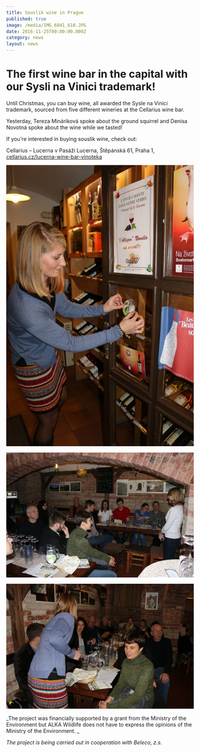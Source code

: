 ```yaml
---
title: Souslik wine in Prague
published: true
image: /media/IMG_6041_610.JPG
date: 2016-11-25T00:00:00.000Z
category: news
layout: news
---
```

# The first wine bar in the capital with our Sysli na Vinici trademark! 

Until Christmas, you can buy wine, all awarded the Sysle na Vinici trademark, sourced from five different wineries at the Cellarius wine bar. 

Yesterday, Tereza Mináriková spoke about the ground squirrel and Denisa Novotná spoke about the wine while we tasted!

If you're interested in buying souslik wine, check out:

Cellarius – Lucerna v Pasáži Lucerna, Štěpánská 61, Praha 1,
[cellarius.cz/lucerna-wine-bar-vinoteka](http://www.cellarius.cz/lucerna-wine-bar-vinoteka)

![](/media/IMG_6039_610.JPG)

![](/media/IMG_6044_610.JPG)

![](/media/IMG_6047_610.JPG)

_The project was financially supported by a grant from the Ministry of the Environment but ALKA Wildlife does not have to express the opinions of the Ministry of the Environment.
_

_The project is being carried out in cooperation with Beleco, z.s._

